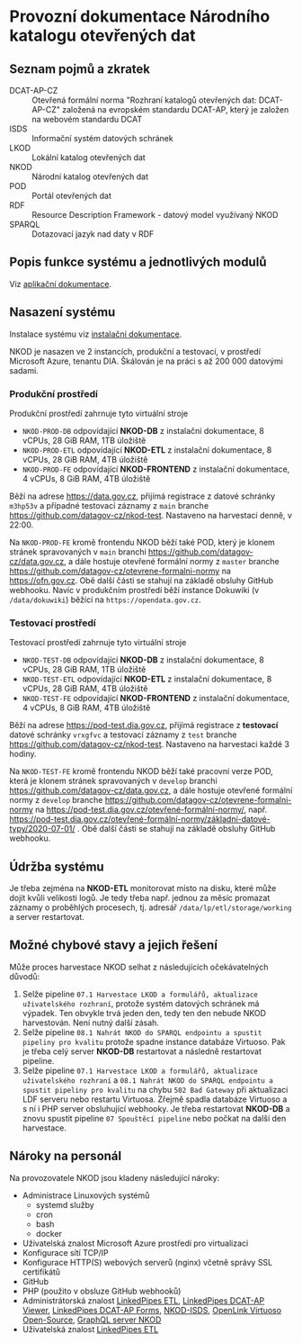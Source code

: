 # Provozní dokumentace Národního katalogu otevřených dat

## Seznam pojmů a zkratek

<dl>
    <dt>DCAT-AP-CZ</dt>
    <dd>Otevřená formální norma "Rozhraní katalogů otevřených dat: DCAT-AP-CZ" založená na evropském standardu DCAT-AP, který je založen na webovém standardu DCAT</dd>
    <dt>ISDS</dt>
    <dd>Informační systém datových schránek</dd>
    <dt>LKOD</dt>
    <dd>Lokální katalog otevřených dat</dd>
    <dt>NKOD</dt>
    <dd>Národní katalog otevřených dat</dd>
    <dt>POD</dt>
    <dd>Portál otevřených dat</dd>
    <dt>RDF</dt>
    <dd>Resource Description Framework - datový model využívaný NKOD</dd>
    <dt>SPARQL</dt>
    <dd>Dotazovací jazyk nad daty v RDF</dd>
</dl>

## Popis funkce systému a jednotlivých modulů

Viz [aplikační dokumentace](aplikační%20dokumentace.md).

## Nasazení systému
Instalace systému viz [instalační dokumentace](instalační%20dokumentace.md).

NKOD je nasazen ve 2 instancích, produkční a testovací, v prostředí Microsoft Azure, tenantu DIA.
Škálován je na práci s až 200 000 datovými sadami.

### Produkční prostředí
Produkční prostředí zahrnuje tyto virtuální stroje
- `NKOD-PROD-DB` odpovídající **NKOD-DB** z instalační dokumentace, 8 vCPUs, 28 GiB RAM, 1TB úložiště
- `NKOD-PROD-ETL` odpovídající **NKOD-ETL** z instalační dokumentace, 8 vCPUs, 28 GiB RAM, 4TB úložiště
- `NKOD-PROD-FE` odpovídající **NKOD-FRONTEND** z instalační dokumentace, 4 vCPUs, 8 GiB RAM, 4TB úložiště

Běží na adrese https://data.gov.cz, přijímá registrace z datové schránky `m3hp53v` a případné testovací záznamy z `main` branche https://github.com/datagov-cz/nkod-test.
Nastaveno na harvestaci denně, v 22:00.

Na `NKOD-PROD-FE` kromě frontendu NKOD běží také POD, který je klonem stránek spravovaných v `main` branchi https://github.com/datagov-cz/data.gov.cz, a dále hostuje otevřené formální normy z `master` branche https://github.com/datagov-cz/otevrene-formalni-normy na https://ofn.gov.cz.
Obě další části se stahují na základě obsluhy GitHub webhooku.
Navíc v produkčním prostředí běží instance Dokuwiki (v `/data/dokuwiki`) běžící na `https://opendata.gov.cz`.

### Testovací prostředí
Testovací prostředí zahrnuje tyto virtuální stroje
- `NKOD-TEST-DB` odpovídající **NKOD-DB** z instalační dokumentace, 8 vCPUs, 28 GiB RAM, 1TB úložiště
- `NKOD-TEST-ETL` odpovídající **NKOD-ETL** z instalační dokumentace, 8 vCPUs, 28 GiB RAM, 4TB úložiště
- `NKOD-TEST-FE` odpovídající **NKOD-FRONTEND** z instalační dokumentace, 4 vCPUs, 8 GiB RAM, 4TB úložiště
  
Běží na adrese https://pod-test.dia.gov.cz, přijímá registrace z **testovací** datové schránky `vrxgfvc` a testovací záznamy z `test` branche https://github.com/datagov-cz/nkod-test.
Nastaveno na harvestaci každé 3 hodiny.

Na `NKOD-TEST-FE` kromě frontendu NKOD běží také pracovní verze POD, která je klonem stránek spravovaných v `develop` branchi https://github.com/datagov-cz/data.gov.cz, a dále hostuje otevřené formální normy z `develop` branche https://github.com/datagov-cz/otevrene-formalni-normy na https://pod-test.dia.gov.cz/otevřené-formální-normy/, např. https://pod-test.dia.gov.cz/otevřené-formální-normy/základní-datové-typy/2020-07-01/ .
Obě další části se stahují na základě obsluhy GitHub webhooku.

## Údržba systému
Je třeba zejména na **NKOD-ETL** monitorovat místo na disku, které může dojít kvůli velikosti logů.
Je tedy třeba např. jednou za měsíc promazat záznamy o proběhlých procesech, tj. adresář `/data/lp/etl/storage/working` a server restartovat.

## Možné chybové stavy a jejich řešení
Může proces harvestace NKOD selhat z následujících očekávatelných důvodů:
1. Selže pipeline `07.1 Harvestace LKOD a formulářů, aktualizace uživatelského rozhraní`, protože systém datových schránek má výpadek. Ten obvykle trvá jeden den, tedy ten den nebude NKOD harvestován. Není nutný další zásah.
2. Selže pipeline `08.1 Nahrát NKOD do SPARQL endpointu a spustit pipeliny pro kvalitu` protože spadne instance databáze Virtuoso. Pak je třeba celý server **NKOD-DB** restartovat a následně restartovat pipeline.
3. Selže pipeline `07.1 Harvestace LKOD a formulářů, aktualizace uživatelského rozhraní` a `08.1 Nahrát NKOD do SPARQL endpointu a spustit pipeliny pro kvalitu` na chybu `502 Bad Gateway` při aktualizaci LDF serveru nebo restartu Virtuosa. Zřejmě spadla databáze Virtuoso a s ní i PHP server obsluhující webhooky. Je třeba restartovat **NKOD-DB** a znovu spustit pipeline `07 Spouštěcí pipeline` nebo počkat na další den harvestace.

## Nároky na personál

Na provozovatele NKOD jsou kladeny následující nároky:
- Administrace Linuxových systémů
    - systemd služby
    - cron
    - bash
    - docker
- Uživatelská znalost Microsoft Azure prostředí pro virtualizaci
- Konfigurace sítí TCP/IP
- Konfigurace HTTP(S) webových serverů (nginx) včetně správy SSL certifikátů
- GitHub
- PHP (použito v obsluze GitHub webhooků)
- Administrátorská znalost [LinkedPipes ETL], [LinkedPipes DCAT-AP Viewer], [LinkedPipes DCAT-AP Forms], [NKOD-ISDS], [OpenLink Virtuoso Open-Source], [GraphQL server NKOD]
- Uživatelská znalost [LinkedPipes ETL]

[LinkedPipes DCAT-AP Viewer]: https://github.com/datagov-cz/dcat-ap-viewer "LinkedPipes DCAT-AP Viewer"
[Aplikace]: https://github.com/datagov-cz/nkod-registrovane-aplikace "NKOD registrované aplikace"
[LinkedPipes DCAT-AP Forms]: https://github.com/datagov-cz/dcat-ap-forms "LinkedPipes DCAT-AP Forms"
[LinkedPipes ETL]: https://github.com/datagov-cz/etl "LinkedPipes ETL"
[NKOD-ISDS]: https://github.com/datagov-cz/nkod-isds "NKOD-ISDS"
[OpenLink Virtuoso Open-Source]: https://github.com/datagov-cz/virtuoso-opensource "OpenLink Virtuoso Open-Source"
[Linked Data Fragments server]: https://github.com/datagov-cz/Server.js "Linked Data Fragments server"
[GraphQL server NKOD]: https://github.com/datagov-cz/nkod-graphql "GraphQL server NKOD"
[Rozhraní katalogů otevřených dat: DCAT-AP-CZ]: https://ofn.gov.cz/rozhraní-katalogů-otevřených-dat/2021-01-11/ "Otevřená formální norma Rozhraní katalogů otevřených dat: DCAT-AP-CZ"
[POD]: https://data.gov.cz "Portál otevřených dat"
[Oficiální portál evropských dat]: https://data.europa.eu "Oficiální portál evropských dat"
[SPARQL endpoint]: https://data.gov.cz/sparql "SPARQL endpoint NKOD"
[National Single Information Point (NSIP)]: https://data.europa.eu/data/datasets?superCatalogue=erpd&locale=cs&catalog=nsip-cz&page=1 "Czech National Single Information Point"